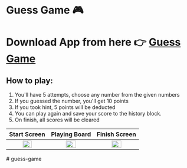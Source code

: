﻿# Guess Game 🎮
 # Download App from here 👉 [Guess Game](https://drive.google.com/file/d/10Yr-A7LarD0z47qSxY599h9g9QsrIKnJ/view?usp=sharing)
 ## How to play: 
 1. You'll have 5 attempts, choose any number from the given numbers
 2. If you guessed the number, you'll get 10 points
 3. If you took hint, 5 points will be deducted 
 4. You can play again and save your score to the history block.
 5. On finish, all scores will be cleared

Start Screen          | Playing Board  | Finish Screen
:-------------------------:|:-------------------------:|:-------------------------:
<img height = "50%" src="https://github.com/cuiisb/assignment-2---guess-a-number-game-indiedanish/blob/main/1.jpeg" /> | <img height = "50%" src="https://github.com/cuiisb/assignment-2---guess-a-number-game-indiedanish/blob/main/2.jpeg" /> | <img height = "50%" src="https://github.com/cuiisb/assignment-2---guess-a-number-game-indiedanish/blob/main/3.jpeg" />




#   g u e s s - g a m e  
 